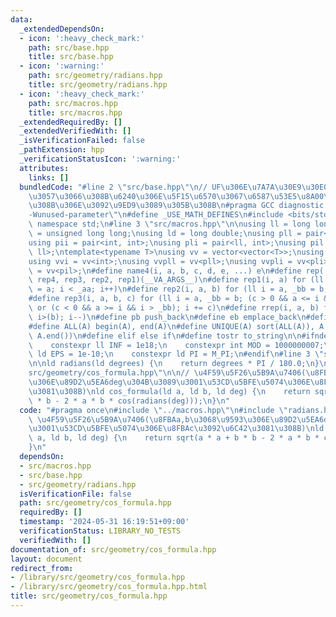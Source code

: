 ```yaml
---
data:
  _extendedDependsOn:
  - icon: ':heavy_check_mark:'
    path: src/base.hpp
    title: src/base.hpp
  - icon: ':warning:'
    path: src/geometry/radians.hpp
    title: src/geometry/radians.hpp
  - icon: ':heavy_check_mark:'
    path: src/macros.hpp
    title: src/macros.hpp
  _extendedRequiredBy: []
  _extendedVerifiedWith: []
  _isVerificationFailed: false
  _pathExtension: hpp
  _verificationStatusIcon: ':warning:'
  attributes:
    links: []
  bundledCode: "#line 2 \"src/base.hpp\"\n// UF\u306E\u7A7A\u30E9\u30E0\u30C0\u6E21\
    \u3057\u3066\u308B\u6240\u306E\u5F15\u6570\u3067\u6587\u53E5\u8A00\u308F\u308C\
    \u308B\u306E\u3092\u9ED9\u3089\u305B\u308B\n#pragma GCC diagnostic ignored \"\
    -Wunused-parameter\"\n#define _USE_MATH_DEFINES\n#include <bits/stdc++.h>\nusing\
    \ namespace std;\n#line 3 \"src/macros.hpp\"\n\nusing ll = long long;\nusing ull\
    \ = unsigned long long;\nusing ld = long double;\nusing pll = pair<ll, ll>;\n\
    using pii = pair<int, int>;\nusing pli = pair<ll, int>;\nusing pil = pair<int,\
    \ ll>;\ntemplate<typename T>\nusing vv = vector<vector<T>>;\nusing vvl = vv<ll>;\n\
    using vvi = vv<int>;\nusing vvpll = vv<pll>;\nusing vvpli = vv<pli>;\nusing vvpil\
    \ = vv<pil>;\n#define name4(i, a, b, c, d, e, ...) e\n#define rep(...) name4(__VA_ARGS__,\
    \ rep4, rep3, rep2, rep1)(__VA_ARGS__)\n#define rep1(i, a) for (ll i = 0, _aa\
    \ = a; i < _aa; i++)\n#define rep2(i, a, b) for (ll i = a, _bb = b; i < _bb; i++)\n\
    #define rep3(i, a, b, c) for (ll i = a, _bb = b; (c > 0 && a <= i && i < _bb)\
    \ or (c < 0 && a >= i && i > _bb); i += c)\n#define rrep(i, a, b) for (ll i=(a);\
    \ i>(b); i--)\n#define pb push_back\n#define eb emplace_back\n#define mkp make_pair\n\
    #define ALL(A) begin(A), end(A)\n#define UNIQUE(A) sort(ALL(A)), A.erase(unique(ALL(A)),\
    \ A.end())\n#define elif else if\n#define tostr to_string\n\n#ifndef CONSTANTS\n\
    \    constexpr ll INF = 1e18;\n    constexpr int MOD = 1000000007;\n    constexpr\
    \ ld EPS = 1e-10;\n    constexpr ld PI = M_PI;\n#endif\n#line 3 \"src/geometry/radians.hpp\"\
    \n\nld radians(ld degrees) {\n    return degrees * PI / 180.0;\n}\n#line 4 \"\
    src/geometry/cos_formula.hpp\"\n\n// \u4F59\u5F26\u5B9A\u7406(\u8FBAa,b\u3068\u9593\
    \u306E\u89D2\u5EA6deg\u304B\u3089\u3001\u53CD\u5BFE\u5074\u306E\u8FBAc\u3092\u6C42\
    \u3081\u308B)\nld cos_formula(ld a, ld b, ld deg) {\n    return sqrt(a * a + b\
    \ * b - 2 * a * b * cos(radians(deg)));\n}\n"
  code: "#pragma once\n#include \"../macros.hpp\"\n#include \"radians.hpp\"\n\n//\
    \ \u4F59\u5F26\u5B9A\u7406(\u8FBAa,b\u3068\u9593\u306E\u89D2\u5EA6deg\u304B\u3089\
    \u3001\u53CD\u5BFE\u5074\u306E\u8FBAc\u3092\u6C42\u3081\u308B)\nld cos_formula(ld\
    \ a, ld b, ld deg) {\n    return sqrt(a * a + b * b - 2 * a * b * cos(radians(deg)));\n\
    }\n"
  dependsOn:
  - src/macros.hpp
  - src/base.hpp
  - src/geometry/radians.hpp
  isVerificationFile: false
  path: src/geometry/cos_formula.hpp
  requiredBy: []
  timestamp: '2024-05-31 16:19:51+09:00'
  verificationStatus: LIBRARY_NO_TESTS
  verifiedWith: []
documentation_of: src/geometry/cos_formula.hpp
layout: document
redirect_from:
- /library/src/geometry/cos_formula.hpp
- /library/src/geometry/cos_formula.hpp.html
title: src/geometry/cos_formula.hpp
---
```

